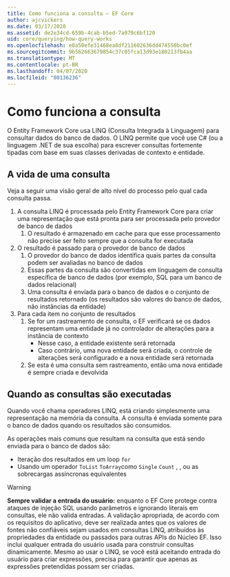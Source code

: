 ```yaml
---
title: Como funciona a consulta – EF Core
author: ajcvickers
ms.date: 03/17/2020
ms.assetid: de2e34cd-659b-4cab-b5ed-7a979c6bf120
uid: core/querying/how-query-works
ms.openlocfilehash: e8a50efe31468ea8df211602636dd474550bc0ef
ms.sourcegitcommit: 9b562663679854c37c05fca13d93e180213fb4aa
ms.translationtype: MT
ms.contentlocale: pt-BR
ms.lasthandoff: 04/07/2020
ms.locfileid: "80136236"
---
```

# <a name="how-queries-work"></a>Como funciona a consulta

O Entity Framework Core usa LINQ (Consulta Integrada à Linguagem) para consultar dados do banco de dados. O LINQ permite que você use C# (ou a linguagem .NET de sua escolha) para escrever consultas fortemente tipadas com base em suas classes derivadas de contexto e entidade.

## <a name="the-life-of-a-query"></a>A vida de uma consulta

Veja a seguir uma visão geral de alto nível do processo pelo qual cada consulta passa.

1. A consulta LINQ é processada pelo Entity Framework Core para criar uma representação que está pronta para ser processada pelo provedor de banco de dados
   1. O resultado é armazenado em cache para que esse processamento não precise ser feito sempre que a consulta for executada
2. O resultado é passado para o provedor de banco de dados
   1. O provedor do banco de dados identifica quais partes da consulta podem ser avaliadas no banco de dados
   2. Essas partes da consulta são convertidas em linguagem de consulta específica de banco de dados (por exemplo, SQL para um banco de dados relacional)
   3. Uma consulta é enviada para o banco de dados e o conjunto de resultados retornado (os resultados são valores do banco de dados, não instâncias da entidade)
3. Para cada item no conjunto de resultados
   1. Se for um rastreamento de consulta, o EF verificará se os dados representam uma entidade já no controlador de alterações para a instância de contexto
      * Nesse caso, a entidade existente será retornada
      * Caso contrário, uma nova entidade será criada, o controle de alterações será configurado e a nova entidade será retornada
   2. Se esta é uma consulta sem rastreamento, então uma nova entidade é sempre criada e devolvida

## <a name="when-queries-are-executed"></a>Quando as consultas são executadas

Quando você chama operadores LINQ, está criando simplesmente uma representação na memória da consulta. A consulta é enviada somente para o banco de dados quando os resultados são consumidos.

As operações mais comuns que resultam na consulta que está sendo enviada para o banco de dados são:

* Iteração dos resultados em um loop `for`
* Usando um operador `ToList` `ToArray`como `Single` `Count` , , ou as sobrecargas assíncronas equivalentes

> [!WARNING]  
> **Sempre validar a entrada do usuário:** enquanto o EF Core protege contra ataques de injeção SQL usando parâmetros e ignorando literais em consultas, ele não valida entradas. A validação apropriada, de acordo com os requisitos do aplicativo, deve ser realizada antes que os valores de fontes não confiáveis sejam usados em consultas LINQ, atribuídos às propriedades da entidade ou passados para outras APIs do Núcleo EF. Isso inclui qualquer entrada do usuário usada para construir consultas dinamicamente. Mesmo ao usar o LINQ, se você está aceitando entrada do usuário para criar expressões, precisa para garantir que apenas as expressões pretendidas possam ser criadas.
